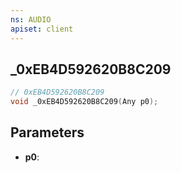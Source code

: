 ```yaml
---
ns: AUDIO
apiset: client
---
```

## _0xEB4D592620B8C209

```c
// 0xEB4D592620B8C209
void _0xEB4D592620B8C209(Any p0);
```


## Parameters
* **p0**:



